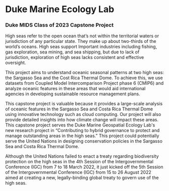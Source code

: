 # Duke Marine Ecology Lab
### Duke MIDS Class of 2023 Capstone Project

High seas refer to the open ocean that’s not within the territorial waters or jurisdiction of any particular state. They make up about two-thirds of the world’s oceans. High seas support Important industries including fishing, gas exploration, sea mining, and sea shipping, but due to lack of jurisdiction, exploration of high seas lacks consistent and effective oversight. 

This project aims to understand oceanic seasonal patterns at two high seas: the Sargasso Sea and the Cost Rica Thermal Dome. To achieve this, we use datasets from Coupled Model Intercomparison Project phase 6 (CMIP6) and analyze oceanic features in these areas that would aid international agencies in developing sustainable resource management plans.

This capstone project is valuable because it provides a large-scale analysis of oceanic features in the Sargasso Sea and Costa Rica Thermal Dome using innovative technology such as cloud computing. Our project will also provide detailed insights into how climate change will impact these areas. This capstone project serves the Duke Marine Geospatial Ecology Lab's new research project in “Contributing to hybrid governance to protect and manage outstanding areas in the high seas.” This project could potentially serve the United Nations in designing conservation policies in the Sargasso Sea and Costa Rica Thermal Dome.

Although the United Nations failed to enact a treaty regarding biodiversity protection on the high seas in the 4th Session of the Intergovernmental Conference (IGC) from 7 to 18 March 2022, it just kicked off the 5th Session of the Intergovernmental Conference (IGC) from 15 to 26 August 2022 aimed at creating a new, legally-binding global treaty to govern use of the high seas.


